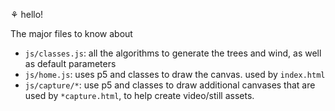 ⚘ hello!  

The major files to know about
- `js/classes.js`: all the algorithms to generate the trees and wind, as well as default parameters
- `js/home.js`: uses p5 and classes to draw the canvas. used by `index.html`
- `js/capture/*`:  use p5 and classes to draw additional canvases that are used by `*capture.html`, to help create video/still assets.

